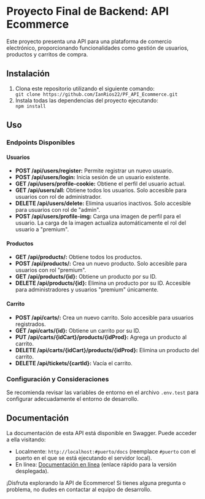 <h1>Proyecto Final de Backend: API Ecommerce</h1>

<p>Este proyecto presenta una API para una plataforma de comercio electrónico, proporcionando funcionalidades como gestión de usuarios, productos y carritos de compra.</p>

<h2>Instalación</h2>

<ol>
  <li>Clona este repositorio utilizando el siguiente comando:</li>
  <code>git clone https://github.com/IanRios22/PF_API_Ecommerce.git</code>
  <li>Instala todas las dependencias del proyecto ejecutando:</li>
  <code>npm install</code>
</ol>

<h2>Uso</h2>

<h3>Endpoints Disponibles</h3>

<h4>Usuarios</h4>

<ul>
  <li><strong>POST /api/users/register:</strong> Permite registrar un nuevo usuario.</li>
  <li><strong>POST /api/users/login:</strong> Inicia sesión de un usuario existente.</li>
  <li><strong>GET /api/users/profile-cookie:</strong> Obtiene el perfil del usuario actual.</li>
  <li><strong>GET /api/users/all:</strong> Obtiene todos los usuarios. Solo accesible para usuarios con rol de administrador.</li>
  <li><strong>DELETE /api/users/delete:</strong> Elimina usuarios inactivos. Solo accesible para usuarios con rol de "admin".</li>
  <li><strong>POST /api/users/profile-img:</strong> Carga una imagen de perfil para el usuario. La carga de la imagen actualiza automáticamente el rol del usuario a "premium".</li>
</ul>

<h4>Productos</h4>

<ul>
  <li><strong>GET /api/products/:</strong> Obtiene todos los productos.</li>
  <li><strong>POST /api/products/:</strong> Crea un nuevo producto. Solo accesible para usuarios con rol "premium".</li>
  <li><strong>GET /api/products/{id}:</strong> Obtiene un producto por su ID.</li>
  <li><strong>DELETE /api/products/{id}:</strong> Elimina un producto por su ID. Accesible para administradores y usuarios "premium" únicamente.</li>
</ul>

<h4>Carrito</h4>

<ul>
  <li><strong>POST /api/carts/:</strong> Crea un nuevo carrito. Solo accesible para usuarios registrados.</li>
  <li><strong>GET /api/carts/{id}:</strong> Obtiene un carrito por su ID.</li>
  <li><strong>PUT /api/carts/{idCart}/products/{idProd}:</strong> Agrega un producto al carrito.</li>
  <li><strong>DELETE /api/carts/{idCart}/products/{idProd}:</strong> Elimina un producto del carrito.</li>
  <li><strong>DELETE /api/tickets/{cartId}:</strong> Vacía el carrito.</li>
</ul>

<h3>Configuración y Consideraciones</h3>

<p>Se recomienda revisar las variables de entorno en el archivo <code>.env.test</code> para configurar adecuadamente el entorno de desarrollo.</p>

<h2>Documentación</h2>

<p>La documentación de esta API está disponible en Swagger. Puede acceder a ella visitando:</p>

<ul>
  <li>Localmente: <code>http://localhost:#puerto/docs</code> (reemplace <code>#puerto</code> con el puerto en el que se está ejecutando el servidor local).</li>
  <li>En línea: <a href="https://api-ecommerce-beta-dev-qkxd.2.us-1.fl0.io/docs">Documentación en línea</a> (enlace rápido para la versión desplegada).</li>
</ul>

<p>¡Disfruta explorando la API de Ecommerce! Si tienes alguna pregunta o problema, no dudes en contactar al equipo de desarrollo.</p>





